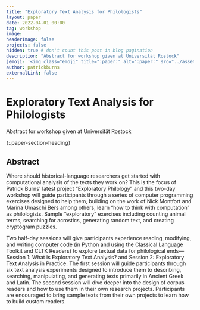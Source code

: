 ```yaml
---
title: "Exploratory Text Analysis for Philologists"
layout: paper
date: 2022-04-01 00:00
tag: workshop
image:
headerImage: false
projects: false
hidden: true # don't count this post in blog pagination
description: "Abstract for workshop given at Universität Rostock"
jemoji: '<img class="emoji" title=":paper:" alt=":paper:" src="../assets/images/paper-icon.png" height="20" width="20" align="absmiddle">'
author: patrickburns
externalLink: false
---
```


# Exploratory Text Analysis for Philologists
Abstract for workshop given at Universität Rostock

{:.paper-section-heading}
## Abstract

Where should historical-language researchers get started with computational analysis of the texts they work on? This is the focus of Patrick Burns' latest project “Exploratory Philology” and this two-day workshop will guide participants through a series of computer programming exercises designed to help them, building on the work of Nick Montfort and Marina Umaschi Bers among others, learn “how to think with computation” as philologists. Sample “exploratory” exercises including counting animal terms, searching for acrostics, generating random text, and creating cryptogram puzzles.

Two half-day sessions will give participants experience reading, modifying, and writing computer code (in Python and using the Classical Language Toolkit and CLTK Readers) to explore textual data for philological ends—Session 1: What is Exploratory Text Analysis? and Session 2: Exploratory Text Analysis in Practice. The first session will guide participants through six text analysis experiments designed to introduce them to describing, searching, manipulating, and generating texts primarily in Ancient Greek and Latin. The second session will dive deeper into the design of corpus readers and how to use them in their own research projects. Participants are encouraged to bring sample texts from their own projects to learn how to build custom readers.
